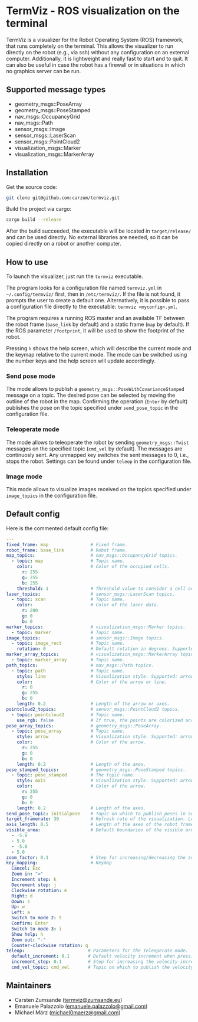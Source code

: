 # TermViz - ROS visualization on the terminal

TermViz is a visualizer for the Robot Operating System (ROS) framework, that runs completely on the terminal.
This allows the visualizer to run directly on the robot (e.g., via ssh) without any configuration on an external computer. Additionally, it is lightweight and really fast to start and to quit.
It can also be useful in case the robot has a firewall or in situations in which no graphics server can be run.
## Supported message types

- geometry_msgs::PoseArray
- geometry_msgs::PoseStamped
- nav_msgs::OccupancyGrid
- nav_msgs::Path
- sensor_msgs::Image
- sensor_msgs::LaserScan
- sensor_msgs::PointCloud2
- visualization_msgs::Marker
- visualization_msgs::MarkerArray

## Installation

Get the source code:
```bash
git clone git@github.com:carzum/termviz.git
```

Build the project via cargo:
```bash
cargo build --release
```

After the build succeeded, the executable will be located in `target/release/` and can be used directly. No external libraries are needed, so it can be copied directly on a robot or another computer.

## How to use

To launch the visualizer, just run the `termviz` executable.

The program looks for a configuration file named `termviz.yml` in `~/.config/termviz/` first, then in `/etc/termviz/`. If the file is not found, it prompts the user to create a default one. Alternatively, it is possible to pass a configuration file directly to the executable: `termviz <myconfig>.yml`.

The program requires a running ROS master and an available TF between the robot frame (`base_link` by default) and a static frame (`map` by default). If the ROS parameter `/footprint`, it will be used to show the footprint of the robot.

Pressing `h` shows the help screen, which will describe the current mode and the keymap relative to the current mode. The mode can be switched using the number keys and the help screen will update accordingly.

### Send pose mode

The mode allows to publish a `geometry_msgs::PoseWithCovarianceStamped` message on a topic. The desired pose can be selected by moving the outline of the robot in the map. Confirming the operation (`Enter` by default) publishes the pose on the topic specified under `send_pose_topic` in the configuration file.

### Teleoperate mode

The mode allows to teleoperate the robot by sending `geometry_msgs::Twist` messages on the specified topic (`cmd_vel` by default). The messages are continuosly sent. Any unmapped key switches the sent messages to 0, i.e., stops the robot.
Settings can be found under `teleop` in the configuration file.

### Image mode

This mode allows to visualize images received on the topics specified under `image_topics` in the configuration file.


## Default config

Here is the commented default config file:
```yaml
---
fixed_frame: map                # Fixed frame.
robot_frame: base_link          # Robot frame.
map_topics:                     # nav_msgs::OccupancyGrid topics.
  - topic: map                  # Topic name.
    color:                      # Color of the occupied cells.
      r: 255
      g: 255
      b: 255
    threshold: 1                # Threshold value to consider a cell occupied (cells containing a lower value are not visualized).
laser_topics:                   # sensor_msgs::LaserScan topics.
  - topic: scan                 # Topic name.
    color:                      # Color of the laser data.
      r: 200
      g: 0
      b: 0
marker_topics:                  # visualization_msgs::Marker topics.
  - topic: marker               # Topic name.
image_topics:                   # sensor_msgs::Image topics.
  - topic: image_rect           # Topic name.
    rotation: 0                 # Default rotation in degrees. Supported angles: 0, 90, 180, 270.
marker_array_topics:            # visualization_msgs::MarkerArray topics.
  - topic: marker_array         # Topic name.
path_topics:                    # nav_msgs::Path topics.
  - topic: path                 # Topic name.
    style: line                 # Visualization style. Supported: arrow, axis, line.
    color:                      # Color of the arrow or line.
      r: 0
      g: 255
      b: 0
    length: 0.2                 # Length of the arrow or axes.
pointcloud2_topics:             # sensor_msgs::PointCloud2 topics.
  - topic: pointcloud2          # Topic name.
    use_rgb: false              # If true, the points are colorized according to their RGB values. If false, they are colorized according to their height, i.e., their z coordinate in the static frame.
pose_array_topics:              # geometry_msgs::PoseArray.
  - topic: pose_array           # Topic name.
    style: arrow                # Visualization style. Supported: arrow, axis.
    color:                      # Color of the arrow.
      r: 255
      g: 0
      b: 0
    length: 0.2                 # Length of the axes.
pose_stamped_topics:            # geometry_msgs::PoseStamped topics.
  - topic: pose_stamped         # The topic name.
    style: axis                 # Visualization style. Supported: arrow, axis.
    color:                      # Color of the arrow.
      r: 255
      g: 0
      b: 0
    length: 0.2                 # Length of the axes.
send_pose_topic: initialpose    # Topic on which to publish poses in Send Pose mode.
target_framerate: 30            # Refresh rate of the visualization. Lower this if the ssh connection is slow.
axis_length: 0.5                # Length of the axes of the robot frame
visible_area:                   # Default boundaries of the visible areas. Determines the initial level of zoom.
  - -5.0
  - 5.0
  - -5.0
  - 5.0
zoom_factor: 0.1                # Step for increasing/decreasing the zoom.
key_mapping:                    # Keymap
  Cancel: Esc
  Zoom in: "="
  Increment step: k
  Decrement step: j
  Clockwise rotation: e
  Right: d
  Down: s
  Up: w
  Left: a
  Switch to mode 2: t
  Confirm: Enter
  Switch to mode 3: i
  Show help: h
  Zoom out: "-"
  Counter-clockwise rotation: q
teleop:                        # Parameters for the Teleoperate mode.
  default_increment: 0.1       # Default velocity increment when pressing a key.
  increment_step: 0.1          # Step for increasing the velocity increment.
  cmd_vel_topic: cmd_vel       # Topic on which to publish the velocity commands.
```

## Maintainers

- Carsten Zumsande (termviz@zumsande.eu)
- Emanuele Palazzolo (emanuele.palazzolo@gmail.com)
- Michael März (michael0maerz@gmail.com)